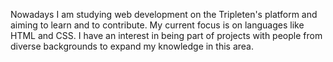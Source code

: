 Nowadays I am studying web development on the Tripleten's platform and aiming to learn and to contribute. My current focus is on languages like HTML and CSS. I have an interest in being part of projects with people from diverse backgrounds to expand my knowledge in this area.

